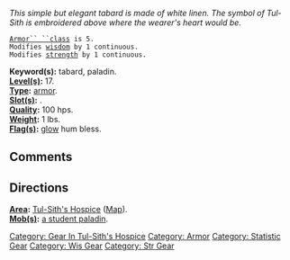*This simple but elegant tabard is made of white linen. The symbol of
Tul-Sith is embroidered above where the wearer's heart would be.*

[`Armor`` ``class`](Armor_Values "wikilink")` is 5.`  
`Modifies `[`wisdom`](Wisdom "wikilink")` by 1 continuous.`  
`Modifies `[`strength`](Strength "wikilink")` by 1 continuous.`

**Keyword(s):** tabard, paladin.  
**[Level(s)](Object_Level "wikilink"):** 17.  
**[Type](:Category:_Object_Types "wikilink"):**
[armor](:Category:_Armor "wikilink").  
**[Slot(s)](Object_Slots "wikilink"):** <worn about body>.  
**[Quality](Object_Quality "wikilink"):** 100 hps.  
**[Weight](Object_Weight "wikilink"):** 1 lbs.  
**[Flag(s)](:Category:_Object_Flags "wikilink"):**
[glow](Glow_Flag "wikilink") hum bless.  

## Comments

## Directions

**[Area](:Category:_Areas "wikilink"):** [Tul-Sith's
Hospice](:Category:_Tul-Sith's_Hospice "wikilink")
([Map](Tul-Sith's_Hospice_Map "wikilink")).  
**[Mob(s)](:Category:_Mobs "wikilink"):** [a student
paladin](Student_Paladin "wikilink").  

[Category: Gear In Tul-Sith's
Hospice](Category:_Gear_In_Tul-Sith's_Hospice "wikilink") [Category:
Armor](Category:_Armor "wikilink") [Category: Statistic
Gear](Category:_Statistic_Gear "wikilink") [Category: Wis
Gear](Category:_Wis_Gear "wikilink") [Category: Str
Gear](Category:_Str_Gear "wikilink")
